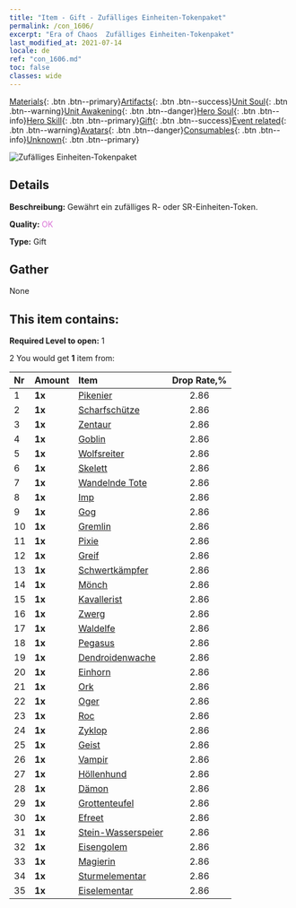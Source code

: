 ```yaml
---
title: "Item - Gift - Zufälliges Einheiten-Tokenpaket"
permalink: /con_1606/
excerpt: "Era of Chaos  Zufälliges Einheiten-Tokenpaket"
last_modified_at: 2021-07-14
locale: de
ref: "con_1606.md"
toc: false
classes: wide
---
```

 [Materials](/ItemsDE/){: .btn .btn--primary}[Artifacts](/ItemsDE/Artifacts/){: .btn .btn--success}[Unit Soul](/ItemsDE/UnitSoul/){: .btn .btn--warning}[Unit Awakening](/ItemsDE/UnitAwakening/){: .btn .btn--danger}[Hero Soul](/ItemsDE/HeroSoul/){: .btn .btn--info}[Hero Skill](/ItemsDE/HeroSkill/){: .btn .btn--primary}[Gift](/ItemsDE/Gift/){: .btn .btn--success}[Event related](/ItemsDE/Events/){: .btn .btn--warning}[Avatars](/ItemsDE/Avatars/){: .btn .btn--danger}[Consumables](/ItemsDE/Consumables/){: .btn .btn--info}[Unknown](/ItemsDE/Unknown/){: .btn .btn--primary}

 ![Zufälliges Einheiten-Tokenpaket](/images/t/i_907222.png)

## Details
 **Beschreibung:** Gewährt ein zufälliges R- oder SR-Einheiten-Token.

 **Quality:** <span style="color: #DA70D6">OK</span>

 **Type:** Gift

## Gather

  None

## This item contains:

 **Required Level to open:** 1

 2 You would get **1** item  from:

  | Nr | Amount |     Item    | Drop Rate,% |
  |:---|:-------|:------------|:---------:|
  | 1 |  **1x** | [Pikenier](/ItemsDE/unt_190/) | 2.86 | 
  | 2 |  **1x** | [Scharfschütze](/ItemsDE/unt_191/) | 2.86 | 
  | 3 |  **1x** | [Zentaur](/ItemsDE/unt_199/) | 2.86 | 
  | 4 |  **1x** | [Goblin](/ItemsDE/unt_217/) | 2.86 | 
  | 5 |  **1x** | [Wolfsreiter](/ItemsDE/unt_218/) | 2.86 | 
  | 6 |  **1x** | [Skelett](/ItemsDE/unt_208/) | 2.86 | 
  | 7 |  **1x** | [Wandelnde Tote](/ItemsDE/unt_209/) | 2.86 | 
  | 8 |  **1x** | [Imp](/ItemsDE/unt_226/) | 2.86 | 
  | 9 |  **1x** | [Gog](/ItemsDE/unt_227/) | 2.86 | 
  | 10 |  **1x** | [Gremlin](/ItemsDE/unt_235/) | 2.86 | 
  | 11 |  **1x** | [Pixie](/ItemsDE/unt_262/) | 2.86 | 
  | 12 |  **1x** | [Greif](/ItemsDE/unt_192/) | 2.86 | 
  | 13 |  **1x** | [Schwertkämpfer](/ItemsDE/unt_193/) | 2.86 | 
  | 14 |  **1x** | [Mönch](/ItemsDE/unt_194/) | 2.86 | 
  | 15 |  **1x** | [Kavallerist](/ItemsDE/unt_195/) | 2.86 | 
  | 16 |  **1x** | [Zwerg](/ItemsDE/unt_200/) | 2.86 | 
  | 17 |  **1x** | [Waldelfe](/ItemsDE/unt_201/) | 2.86 | 
  | 18 |  **1x** | [Pegasus](/ItemsDE/unt_202/) | 2.86 | 
  | 19 |  **1x** | [Dendroidenwache](/ItemsDE/unt_203/) | 2.86 | 
  | 20 |  **1x** | [Einhorn](/ItemsDE/unt_204/) | 2.86 | 
  | 21 |  **1x** | [Ork](/ItemsDE/unt_219/) | 2.86 | 
  | 22 |  **1x** | [Oger](/ItemsDE/unt_220/) | 2.86 | 
  | 23 |  **1x** | [Roc](/ItemsDE/unt_221/) | 2.86 | 
  | 24 |  **1x** | [Zyklop](/ItemsDE/unt_222/) | 2.86 | 
  | 25 |  **1x** | [Geist](/ItemsDE/unt_210/) | 2.86 | 
  | 26 |  **1x** | [Vampir](/ItemsDE/unt_211/) | 2.86 | 
  | 27 |  **1x** | [Höllenhund](/ItemsDE/unt_228/) | 2.86 | 
  | 28 |  **1x** | [Dämon](/ItemsDE/unt_229/) | 2.86 | 
  | 29 |  **1x** | [Grottenteufel](/ItemsDE/unt_230/) | 2.86 | 
  | 30 |  **1x** | [Efreet](/ItemsDE/unt_231/) | 2.86 | 
  | 31 |  **1x** | [Stein-Wasserspeier](/ItemsDE/unt_236/) | 2.86 | 
  | 32 |  **1x** | [Eisengolem](/ItemsDE/unt_237/) | 2.86 | 
  | 33 |  **1x** | [Magierin](/ItemsDE/unt_238/) | 2.86 | 
  | 34 |  **1x** | [Sturmelementar](/ItemsDE/unt_263/) | 2.86 | 
  | 35 |  **1x** | [Eiselementar](/ItemsDE/unt_264/) | 2.86 | 
